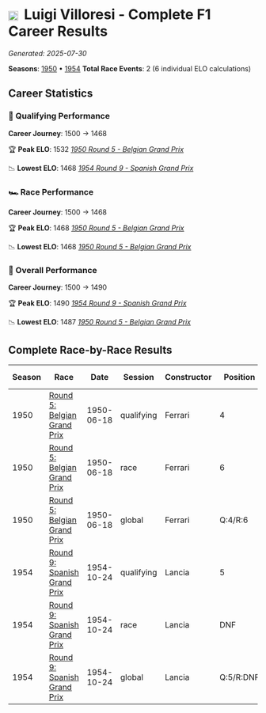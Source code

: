# <img src="https://upload.wikimedia.org/wikipedia/commons/0/03/Flag_of_Italy.svg" alt="Italy" width="20" height="auto" style="vertical-align: middle; margin-right: 5px;" onerror="this.outerHTML='🇮🇹'; this.style.marginRight='5px';"/> Luigi Villoresi - Complete F1 Career Results

*Generated: 2025-07-30*

**Seasons**: [1950](../seasons/1950-season-report.md) • [1954](../seasons/1954-season-report.md)
**Total Race Events**: 2 (6 individual ELO calculations)

## Career Statistics

### 🏁 Qualifying Performance
**Career Journey**: 1500 → 1468

🏆 **Peak ELO**: 1532
   *[1950 Round 5 - Belgian Grand Prix](../seasons/1950-season-report.md#round-5-belgian-grand-prix)*

📉 **Lowest ELO**: 1468
   *[1954 Round 9 - Spanish Grand Prix](../seasons/1954-season-report.md#round-9-spanish-grand-prix)*

### 🏎️ Race Performance
**Career Journey**: 1500 → 1468

🏆 **Peak ELO**: 1468
   *[1950 Round 5 - Belgian Grand Prix](../seasons/1950-season-report.md#round-5-belgian-grand-prix)*

📉 **Lowest ELO**: 1468
   *[1950 Round 5 - Belgian Grand Prix](../seasons/1950-season-report.md#round-5-belgian-grand-prix)*

### 🌟 Overall Performance
**Career Journey**: 1500 → 1490

🏆 **Peak ELO**: 1490
   *[1954 Round 9 - Spanish Grand Prix](../seasons/1954-season-report.md#round-9-spanish-grand-prix)*

📉 **Lowest ELO**: 1487
   *[1950 Round 5 - Belgian Grand Prix](../seasons/1950-season-report.md#round-5-belgian-grand-prix)*


## Complete Race-by-Race Results

| Season | Race | Date | Session | Constructor | Position | Starting ELO | ELO Change | Final ELO | Teammate |
|--------|------|------|---------|-------------|----------|--------------|------------|-----------|----------|
| 1950 | [Round 5: Belgian Grand Prix](../seasons/1950-season-report.md#round-5-belgian-grand-prix) | 1950-06-18 | qualifying | Ferrari | 4 | 1500 | +32 | 1532 | <img src="https://upload.wikimedia.org/wikipedia/commons/0/03/Flag_of_Italy.svg" alt="Italy" width="20" height="auto" style="vertical-align: middle; margin-right: 5px;" onerror="this.outerHTML='🇮🇹'; this.style.marginRight='5px';"/> Alberto Ascari |
| 1950 | [Round 5: Belgian Grand Prix](../seasons/1950-season-report.md#round-5-belgian-grand-prix) | 1950-06-18 | race | Ferrari | 6 | 1500 | -32 | 1468 | <img src="https://upload.wikimedia.org/wikipedia/commons/0/03/Flag_of_Italy.svg" alt="Italy" width="20" height="auto" style="vertical-align: middle; margin-right: 5px;" onerror="this.outerHTML='🇮🇹'; this.style.marginRight='5px';"/> Alberto Ascari |
| 1950 | [Round 5: Belgian Grand Prix](../seasons/1950-season-report.md#round-5-belgian-grand-prix) | 1950-06-18 | global | Ferrari | Q:4/R:6 | 1500 | -13 | 1487 | <img src="https://upload.wikimedia.org/wikipedia/commons/0/03/Flag_of_Italy.svg" alt="Italy" width="20" height="auto" style="vertical-align: middle; margin-right: 5px;" onerror="this.outerHTML='🇮🇹'; this.style.marginRight='5px';"/> Alberto Ascari |
| 1954 | [Round 9: Spanish Grand Prix](../seasons/1954-season-report.md#round-9-spanish-grand-prix) | 1954-10-24 | qualifying | Lancia | 5 | 1500 | -32 | 1468 | <img src="https://upload.wikimedia.org/wikipedia/commons/0/03/Flag_of_Italy.svg" alt="Italy" width="20" height="auto" style="vertical-align: middle; margin-right: 5px;" onerror="this.outerHTML='🇮🇹'; this.style.marginRight='5px';"/> Alberto Ascari |
| 1954 | [Round 9: Spanish Grand Prix](../seasons/1954-season-report.md#round-9-spanish-grand-prix) | 1954-10-24 | race | Lancia | DNF | 1500 | N/A | 1500 | <img src="https://upload.wikimedia.org/wikipedia/commons/0/03/Flag_of_Italy.svg" alt="Italy" width="20" height="auto" style="vertical-align: middle; margin-right: 5px;" onerror="this.outerHTML='🇮🇹'; this.style.marginRight='5px';"/> Alberto Ascari |
| 1954 | [Round 9: Spanish Grand Prix](../seasons/1954-season-report.md#round-9-spanish-grand-prix) | 1954-10-24 | global | Lancia | Q:5/R:DNF | 1500 | -10 | 1490 | <img src="https://upload.wikimedia.org/wikipedia/commons/0/03/Flag_of_Italy.svg" alt="Italy" width="20" height="auto" style="vertical-align: middle; margin-right: 5px;" onerror="this.outerHTML='🇮🇹'; this.style.marginRight='5px';"/> Alberto Ascari |

